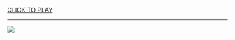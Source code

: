 
<a href="https://premium76.site?title=epic_games_launcher&ref=13M">CLICK TO PLAY</a></h3>
<hr>

<a href="https://premium76.site?title=epic_games_launcher&ref=13M"><img src="https://clearcache.store/games.png"></a>


